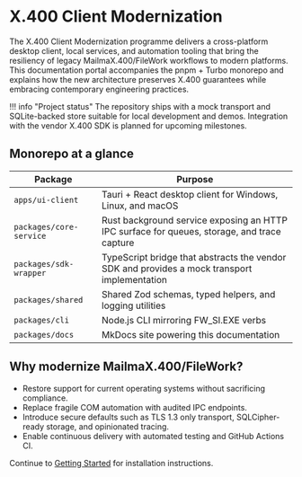 # X.400 Client Modernization

The X.400 Client Modernization programme delivers a cross-platform desktop client, local services, and automation tooling that bring the resiliency of legacy MailmaX.400/FileWork workflows to modern platforms. This documentation portal accompanies the pnpm + Turbo monorepo and explains how the new architecture preserves X.400 guarantees while embracing contemporary engineering practices.

!!! info "Project status"
    The repository ships with a mock transport and SQLite-backed store suitable for local development and demos. Integration with the vendor X.400 SDK is planned for upcoming milestones.

## Monorepo at a glance

| Package | Purpose |
| --- | --- |
| `apps/ui-client` | Tauri + React desktop client for Windows, Linux, and macOS |
| `packages/core-service` | Rust background service exposing an HTTP IPC surface for queues, storage, and trace capture |
| `packages/sdk-wrapper` | TypeScript bridge that abstracts the vendor SDK and provides a mock transport implementation |
| `packages/shared` | Shared Zod schemas, typed helpers, and logging utilities |
| `packages/cli` | Node.js CLI mirroring FW_SI.EXE verbs |
| `packages/docs` | MkDocs site powering this documentation |

## Why modernize MailmaX.400/FileWork?

* Restore support for current operating systems without sacrificing compliance.
* Replace fragile COM automation with audited IPC endpoints.
* Introduce secure defaults such as TLS 1.3 only transport, SQLCipher-ready storage, and opinionated tracing.
* Enable continuous delivery with automated testing and GitHub Actions CI.

Continue to [Getting Started](getting-started.md) for installation instructions.
